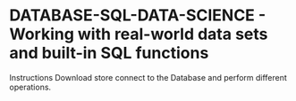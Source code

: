 # DATABASE-SQL-DATA-SCIENCE - Working with real-world data sets and built-in SQL functions

Instructions 
Download store connect to the Database and perform different operations.
